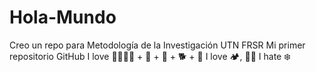 # Hola-Mundo
Creo un repo para Metodología de la Investigación UTN FRSR
Mi primer repositorio GitHub
I love 👨‍👩‍👧‍👦 + 👶 + 🐶 + 🐕 + 🐥 
I love :camping:, :woman_cook:
I hate :snowflake:
